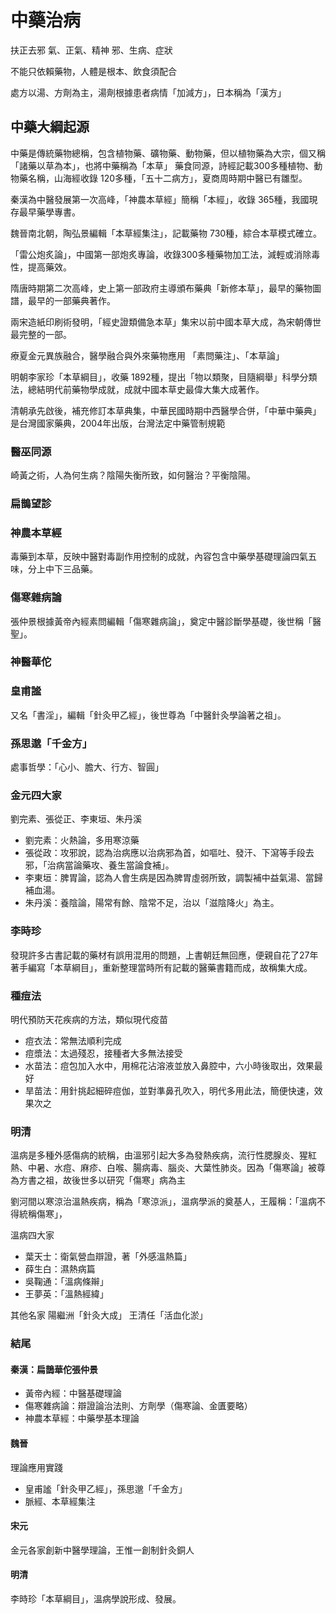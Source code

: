# 中藥治病
扶正去邪
氣、正氣、精神
邪、生病、症狀

不能只依賴藥物，人體是根本、飲食須配合

處方以湯、方劑為主，湯劑根據患者病情「加減方」，日本稱為「漢方」


## 中藥大綱起源
中藥是傳統藥物總稱，包含植物藥、礦物藥、動物藥，但以植物藥為大宗，個又稱「諸藥以草為本」，也將中藥稱為「本草」
藥食同源，詩經記載300多種植物、動物藥名稱，山海經收錄 120多種，「五十二病方」，夏商周時期中醫已有雛型。

秦漢為中醫發展第一次高峰，「神農本草經」簡稱「本經」，收錄 365種，我國現存最早藥學專書。

魏晉南北朝，陶弘景編輯「本草經集注」，記載藥物 730種，綜合本草模式確立。

「雷公炮炙論」，中國第一部炮炙專論，收錄300多種藥物加工法，減輕或消除毒性，提高藥效。

隋唐時期第二次高峰，史上第一部政府主導頒布藥典「新修本草」，最早的藥物圖譜，最早的一部藥典著作。

兩宋造紙印刷術發明，「經史證類備急本草」集宋以前中國本草大成，為宋朝傳世最完整的一部。

療夏金元異族融合，醫學融合與外來藥物應用 「素問藥注」、「本草論」

明朝李家珍「本草綱目」，收藥 1892種，提出「物以類聚，目隨綱舉」科學分類法，總結明代前藥物學成就，成就中國本草史最偉大集大成著作。

清朝承先啟後，補充修訂本草典集，中華民國時期中西醫學合併，「中華中藥典」是台灣國家藥典，2004年出版，台灣法定中藥管制規範


### 醫巫同源
崎黃之術，人為何生病？陰陽失衡所致，如何醫治？平衡陰陽。

### 扁鵲望診

### 神農本草經
毒藥到本草，反映中醫對毒副作用控制的成就，內容包含中藥學基礎理論四氣五味，分上中下三品藥。

### 傷寒雜病論
張仲景根據黃帝內經素問編輯「傷寒雜病論」，奠定中醫診斷學基礎，後世稱「醫聖」。

### 神醫華佗

### 皇甫謐
又名「書淫」，編輯「針灸甲乙經」，後世尊為「中醫針灸學論著之祖」。

### 孫思邈「千金方」
處事哲學：「心小、膽大、行方、智圓」

### 金元四大家
劉完素、張從正、李東垣、朱丹溪

- 劉完素：火熱論，多用寒涼藥
- 張從政：攻邪說，認為治病應以治病邪為首，如嘔吐、發汗、下瀉等手段去邪，「治病當論藥攻、養生當論食補」。
- 李東垣：脾胃論，認為人會生病是因為脾胃虛弱所致，調製補中益氣湯、當歸補血湯。
- 朱丹溪：養陰論，陽常有餘、陰常不足，治以「滋陰降火」為主。

### 李時珍
發現許多古書記載的藥材有誤用混用的問題，上書朝廷無回應，便親自花了27年著手編寫「本草綱目」，重新整理當時所有記載的醫藥書籍而成，故稱集大成。

### 種痘法
明代預防天花疾病的方法，類似現代疫苗

- 痘衣法：常無法順利完成
- 痘漿法：太過殘忍，接種者大多無法接受
- 水苗法：痘包加入水中，用棉花沾溶液並放入鼻腔中，六小時後取出，效果最好
- 旱苗法：用針挑起細碎痘伽，並對準鼻孔吹入，明代多用此法，簡便快速，效果次之

### 明清
溫病是多種外感傷病的統稱，由溫邪引起大多為發熱疾病，流行性腮腺炎、猩紅熱、中暑、水痘、麻疹、白喉、腸病毒、腦炎、大葉性肺炎。因為「傷寒論」被尊為方書之祖，故後世多以研究「傷寒」病為主

劉河間以寒涼治溫熱疾病，稱為「寒涼派」，溫病學派的奠基人，王履稱：「溫病不得統稱傷寒」，

溫病四大家
- 葉天士：衛氣營血辯證，著「外感溫熱篇」
- 薛生白：濕熱病篇
- 吳鞠通：「溫病條辮」
- 王夢英：「溫熱經緯」

其他名家
陽繼洲「針灸大成」
王清任「活血化淤」

### 結尾

#### 秦漢：扁鵲華佗張仲景
- 黃帝內經：中醫基礎理論
- 傷寒雜病論：辯證論治法則、方劑學（傷寒論、金匱要略）
- 神農本草經：中藥學基本理論

#### 魏晉
理論應用實踐
- 皇甫謐「針灸甲乙經」，孫思邈「千金方」
- 脈經、本草經集注

#### 宋元
金元各家創新中醫學理論，王惟一創制針灸銅人

#### 明清
李時珍「本草綱目」，溫病學說形成、發展。